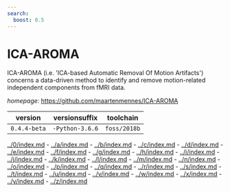 ```yaml
---
search:
  boost: 0.5
---
```

# ICA-AROMA

ICA-AROMA (i.e. 'ICA-based Automatic Removal Of Motion Artifacts') concerns a data-driven method  to identify and remove motion-related independent components from fMRI data.

*homepage*: <https://github.com/maartenmennes/ICA-AROMA>

version | versionsuffix | toolchain
--------|---------------|----------
``0.4.4-beta`` | ``-Python-3.6.6`` | ``foss/2018b``

[../0/index.md](0) - [../a/index.md](a) - [../b/index.md](b) - [../c/index.md](c) - [../d/index.md](d) - [../e/index.md](e) - [../f/index.md](f) - [../g/index.md](g) - [../h/index.md](h) - [../i/index.md](i) - [../j/index.md](j) - [../k/index.md](k) - [../l/index.md](l) - [../m/index.md](m) - [../n/index.md](n) - [../o/index.md](o) - [../p/index.md](p) - [../q/index.md](q) - [../r/index.md](r) - [../s/index.md](s) - [../t/index.md](t) - [../u/index.md](u) - [../v/index.md](v) - [../w/index.md](w) - [../x/index.md](x) - [../y/index.md](y) - [../z/index.md](z)

